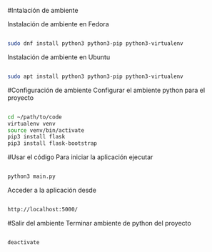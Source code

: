 #Intalación de ambiente

Instalación de ambiente en Fedora
```sh

sudo dnf install python3 python3-pip python3-virtualenv

```

Instalación de ambiente en Ubuntu
```sh

sudo apt install python3 python3-pip python3-virtualenv

```

#Configuración de ambiente
Configurar el ambiente python para el proyecto
```sh

cd ~/path/to/code
virtualenv venv
source venv/bin/activate
pip3 install flask
pip3 install flask-bootstrap

```

#Usar el código
Para iniciar la aplicación ejecutar
```sh

python3 main.py

```

Acceder a la aplicación desde 

```sh

http://localhost:5000/

```
#Salir del ambiente
Terminar ambiente de python del proyecto
```sh

deactivate

```

